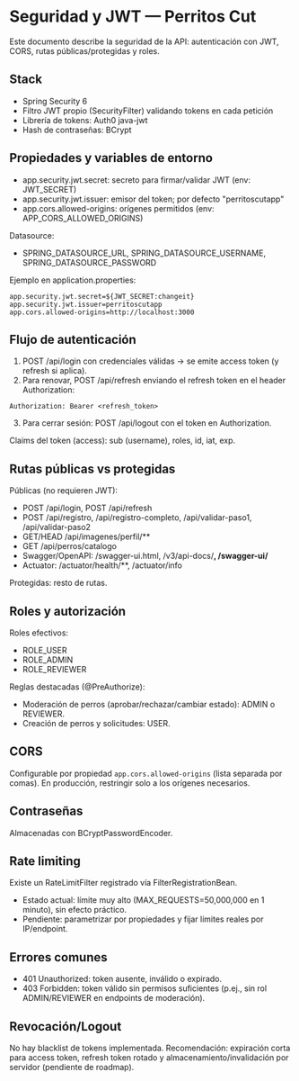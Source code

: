# Seguridad y JWT — Perritos Cut

Este documento describe la seguridad de la API: autenticación con JWT, CORS, rutas públicas/protegidas y roles.

## Stack
- Spring Security 6
- Filtro JWT propio (SecurityFilter) validando tokens en cada petición
- Librería de tokens: Auth0 java-jwt
- Hash de contraseñas: BCrypt

## Propiedades y variables de entorno
- app.security.jwt.secret: secreto para firmar/validar JWT (env: JWT_SECRET)
- app.security.jwt.issuer: emisor del token; por defecto "perritoscutapp"
- app.cors.allowed-origins: orígenes permitidos (env: APP_CORS_ALLOWED_ORIGINS)

Datasource:
- SPRING_DATASOURCE_URL, SPRING_DATASOURCE_USERNAME, SPRING_DATASOURCE_PASSWORD

Ejemplo en application.properties:
```
app.security.jwt.secret=${JWT_SECRET:changeit}
app.security.jwt.issuer=perritoscutapp
app.cors.allowed-origins=http://localhost:3000
```

## Flujo de autenticación
1) POST /api/login con credenciales válidas → se emite access token (y refresh si aplica).
2) Para renovar, POST /api/refresh enviando el refresh token en el header Authorization:
```
Authorization: Bearer <refresh_token>
```
3) Para cerrar sesión: POST /api/logout con el token en Authorization.

Claims del token (access): sub (username), roles, id, iat, exp.

## Rutas públicas vs protegidas
Públicas (no requieren JWT):
- POST /api/login, POST /api/refresh
- POST /api/registro, /api/registro-completo, /api/validar-paso1, /api/validar-paso2
- GET/HEAD /api/imagenes/perfil/**
- GET /api/perros/catalogo
- Swagger/OpenAPI: /swagger-ui.html, /v3/api-docs/**, /swagger-ui/**
- Actuator: /actuator/health/**, /actuator/info

Protegidas: resto de rutas.

## Roles y autorización
Roles efectivos:
- ROLE_USER
- ROLE_ADMIN
- ROLE_REVIEWER

Reglas destacadas (@PreAuthorize):
- Moderación de perros (aprobar/rechazar/cambiar estado): ADMIN o REVIEWER.
- Creación de perros y solicitudes: USER.

## CORS
Configurable por propiedad `app.cors.allowed-origins` (lista separada por comas). En producción, restringir solo a los orígenes necesarios.

## Contraseñas
Almacenadas con BCryptPasswordEncoder.

## Rate limiting
Existe un RateLimitFilter registrado vía FilterRegistrationBean.
- Estado actual: límite muy alto (MAX_REQUESTS=50,000,000 en 1 minuto), sin efecto práctico.
- Pendiente: parametrizar por propiedades y fijar límites reales por IP/endpoint.

## Errores comunes
- 401 Unauthorized: token ausente, inválido o expirado.
- 403 Forbidden: token válido sin permisos suficientes (p.ej., sin rol ADMIN/REVIEWER en endpoints de moderación).

## Revocación/Logout
No hay blacklist de tokens implementada. Recomendación: expiración corta para access token, refresh token rotado y almacenamiento/invalidación por servidor (pendiente de roadmap).
